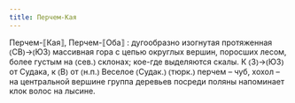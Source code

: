 ```yaml
---
title: Перчем-Кая
---
```


Перчем-⟦Кая⟧, Перчем-⟦Оба⟧
: дугообразно изогнутая протяженная ⦅СВ⦆→⦅ЮЗ⦆ массивная гора с цепью округлых вершин, поросших лесом, более густым на ⦅сев.⦆ склонах; кое-где выделяются скалы. К ⦅З⦆→⦅ЮЗ⦆ от Судака, к ⦅В⦆ от ⦅н.п.⦆ Веселое ⦅Судак.⦆ ⦅тюрк.⦆ перчем – чуб, хохол – на центральной вершине группа деревьев посреди поляны напоминает клок волос на лысине.
